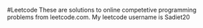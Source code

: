 #Leetcode
These are solutions to online competetive programming problems from leetcode.com. My leetcode username is Sadiet20
